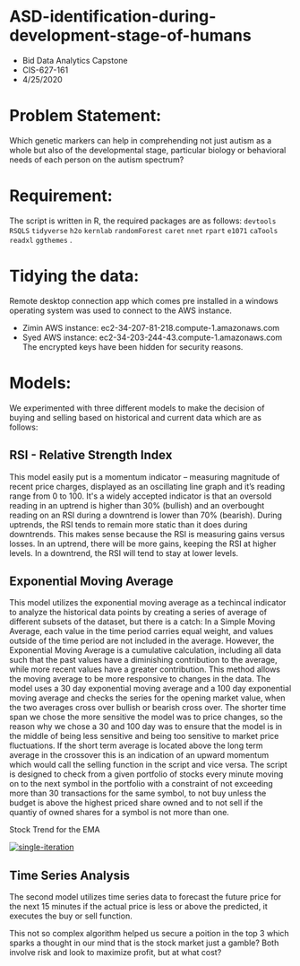 # ASD-identification-during-development-stage-of-humans
- Bid Data Analytics Capstone 
- CIS-627-161
- 4/25/2020

# Problem Statement: 

Which genetic markers can help in comprehending not just autism as a whole but also of the developmental stage, particular biology or behavioral needs of each person on the autism spectrum?

# Requirement:
The script is written in R, the required packages are as follows: `devtools` `RSQLS` `tidyverse` `h2o` `kernlab` `randomForest` `caret` `nnet` `rpart` `e1071` `caTools` `readxl` `ggthemes` .

# Tidying the data:
Remote desktop connection app which comes pre installed in a windows operating system was used to connect to the AWS instance.
- Zimin AWS instance: ec2-34-207-81-218.compute-1.amazonaws.com
- Syed AWS instance: ec2-34-203-244-43.compute-1.amazonaws.com  
The encrypted keys have been hidden for security reasons.

# Models: 

We experimented with three different models to make the decision of buying and selling based on historical and current data which are as follows:

## RSI - Relative Strength Index
This model easily put is a momentum indicator – measuring magnitude of recent price charges, displayed as an oscillating line graph and it’s reading range from 0 to 100. It's a widely accepted indicator is that an oversold reading in an uptrend is higher than 30% (bullish)       and an overbought reading on an RSI  during a downtrend is lower than 70% (bearish). During uptrends, the RSI tends to remain more static than it does during downtrends. This makes sense because the RSI is measuring gains versus losses. In an uptrend, there will be more gains, keeping the RSI at higher levels. In a downtrend, the RSI will tend to stay at lower levels.


## Exponential Moving Average
This model utilizes the exponential moving average as a techincal indicator to analyze the historical data points by creating a series of average of different subsets of the dataset, but there is a catch: In a Simple Moving Average, each value in the time period carries equal weight, and values outside of the time period are not included in the average. However, the Exponential Moving Average is a cumulative calculation, including all data such that the past values have a diminishing contribution to the average, while more recent values have a greater contribution. This method allows the moving average to be more responsive to changes in the data. 
The model uses a 30 day exponential moving average and a 100 day exponential moving average and checks the series for the opening market value, when the two averages cross over bullish or bearish cross over. The shorter time span we chose the more sensitive the model was to price changes, so the reason why we chose a 30 and 100 day was to ensure that the model is in the middle of being less sensitive and being too sensitive to market price fluctuations. If the short term average is located above the long term average in the crossover this is an indication of an upward momentum which would call the selling function in the script and vice versa. The script is designed to check from a given  portfolio of stocks every minute moving on to the next symbol in the portfolio with a constraint of not exceeding more than 30 transactions for the same symbol, to not buy unless the budget is above the highest priced share owned and to not sell if the quantiy of owned shares for a symbol is not more than one.

Stock Trend for the EMA 


<a href="https://ibb.co/3zFgwZ6"><img src="https://i.ibb.co/2NMGw4V/single-iteration.png" alt="single-iteration" border="0"></a>

## Time Series Analysis
The second model utilizes time series data to forecast the future price for the next 15 minutes if the actual price is less or above the predicted, it executes the buy or sell function.

This not so complex algorithm helped us secure a poition in the top 3 which sparks a thought in our mind that is the stock market just a gamble? Both involve risk and look to maximize profit, but at what cost? 

